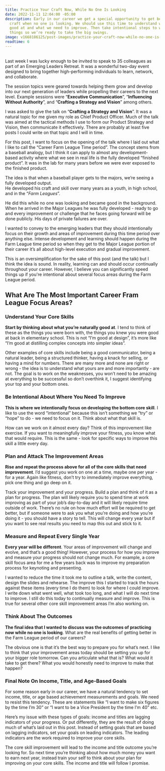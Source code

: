 ```yaml
---
title: Practice Your Craft Now, While No One Is Looking
date: 2022-11-11 12:04:00 -05:00
description: Early in our career we get a special opportunity to get better at our
  craft when no one is looking. We should use this time to understand what we’re naturally
  good at and what we need to improve. Then take intentional steps to work on these
  things so we’re ready to take the big swings.
image: v1668186125/post-images/practice-your-craft-now-while-no-one-is-looking.jpg
readtime: 6
---
```


<br>
Last week I was lucky enough to be invited to speak to 35 colleagues as part of an Emerging Leaders Retreat. It was a wonderful two-day event designed to bring together high-performing individuals to learn, network, and collaborate.

The session topics were geared towards helping them grow and develop into our next generation of leaders while propelling their careers to the next level. Example sessions were “**Executive Communication**”, “**Influencing Without Authority**”, and “**Crafting a Strategy and Vision**” among others. 

I was asked to give the talk on “**Crafting a Strategy and Vision**”. It was a natural topic for me given my role as Chief Product Officer. Much of the talk was aimed at the tactical methods I use to form our Product Strategy and Vision, then communicate it effectively. There are probably at least five posts I could write on that topic and I will in time.

For this post, I want to focus on the opening of the talk where I laid out what I like to call the “Career Farm League Time period”. The concept stems from a baseball analogy, but I think it can apply to almost any development-based activity where what we see in real life is the fully developed “finished product”. It was in the lab for many years before we were ever exposed to the finished product.

<span class="lead">The idea is that when a baseball player gets to the majors, we’re seeing a fully developed output.</span>
<br>
He developed his craft and skill over many years as a youth, in high school, and in the “*Farm Leagues*”.

He did this while no one was looking and became good in the background. When he arrived in the Major Leagues he was fully developed - ready to go and every improvement or challenge that he faces going forward will be done publicly. His days of private failures are over.

I wanted to convey to the emerging leaders that they should intentionally focus on their growth and areas of improvement during this time period over anything else. Intense development and learning should happen during the Farm League time period so when they get to the Major League portion of their career it’s all about high-level execution and gradual improvement. 

This is an oversimplification for the sake of this post (and the talk) but I think the idea is sound. In reality, learning can and should occur continually throughout your career. However, I believe you can significantly speed things up if you're intentional about several focus areas during the Farm League period.

## What Are The Most Important Career Fram League Focus Areas?

### Understand Your Core Skills
**Start by thinking about what you’re naturally good at**. I tend to think of these as the things you were born with, the things you knew you were good at back in elementary school. This is not “I’m good at design”, it’s more like “I’m good at distilling complex concepts into simpler ideas”.

Other examples of core skills include being a good communicator, being a natural leader, being a structured thinker, having a knack for selling, or having a mind for numbers. There are many more and none are right or wrong - the idea is to understand what yours are and more importantly - are not. The goal is to work on the weaknesses, you won’t need to be amazing at everything to be successful so don’t overthink it, I suggest identifying your top and your bottom ones.

### Be Intentional About Where You Need To Improve
**This is where we intentionally focus on developing the bottom core skill**. I like to use the word “intentional” because this isn’t something we “try” or “hope” to do - we need to focus on it. Think about what that skill is.

How can we work on it almost every day? Think of this improvement like exercise. If you want to meaningfully improve your fitness, you know what that would require. This is the same - look for specific ways to improve this skill a little every day. 

### Plan and Attack The Improvement Areas
**Rise and repeat the process above for all of the core skills that need improvement**. I’d suggest you work on one at a time, maybe one per year - for a year. Again like fitness, don’t try to immediately improve everything, pick one thing and go deep on it.

Track your improvement and your progress. Build a plan and think of it as a plan for progress. The plan will likely require you to spend time at work improving as part of your job’s day-to-day and it will likely require time outside of work. There’s no rule on how much effort will be required to get better, but if someone were to ask you what you’re doing and how you’re doing it - you should have a story to tell. This will change every year but if you want to see real results you need to map this out and stick to it.

### Measure and Repeat Every Single Year
**Every year will be different**. Your areas of improvement will change and evolve, and that’s a good thing! However, your process for how you improve and measure your progress should not change much. For example, a core skill focus area for me a few years back was to improve my preparation process for keynoting and presenting.

I wanted to reduce the time it took me to outline a talk, write the content, design the slides and rehearse. The improve this I started to track the hours against these items (every time I do them) to look for where I could improve. I write down what went well, what took too long, and what I will do next time to improve. I still do this today to continually measure and improve. This is true for several other core skill improvement areas I’m also working on.  

### Think About The Outcomes
**The final idea that I wanted to discuss was the outcomes of practicing now while no one is looking**. What are the real benefits of getting better in the Farm League period of our careers?

The obvious one is that it’s the best way to prepare you for what’s next. I like to think that your improvement areas today should be setting you up for your bigger role tomorrow. Can you articulate what that is? What would it take to get there? What you would honestly need to improve to make that happen?

### Final Note On Income, Title, and Age-Based Goals
For some reason early in our career, we have a natural tendency to set income, title, or age based achievement measurements and goals. We need to resist this tendency. These are statements like “I want to make six figures by the time I’m 30” or “I want to be a Vice President by the time I’m 40” etc.

Here’s my issue with these types of goals: income and titles are lagging indicators of your progress. Or put differently, they are the result of doing much of what’s laid out in this post. Instead of setting goals that are based on lagging indicators, set your goals on leading indicators. The leading indicators are the work required to improve your core skills.

The core skill improvement will lead to the income and title outcome you’re looking for. So next time you’re thinking about how much money you want to earn next year, instead train your self to think about your plan for improving on your core skills. The income and title will follow I promise.